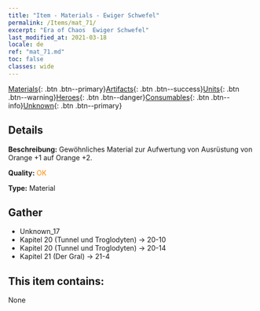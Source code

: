 ```yaml
---
title: "Item - Materials - Ewiger Schwefel"
permalink: /Items/mat_71/
excerpt: "Era of Chaos  Ewiger Schwefel"
last_modified_at: 2021-03-18
locale: de
ref: "mat_71.md"
toc: false
classes: wide
---
```

 [Materials](/de/Items/){: .btn .btn--primary}[Artifacts](/de/Items/Artifacts/){: .btn .btn--success}[Units](/de/Items/Units/){: .btn .btn--warning}[Heroes](/de/Items/Heroes/){: .btn .btn--danger}[Consumables](/de/Items/Consumables/){: .btn .btn--info}[Unknown](/de/Items/Unknown/){: .btn .btn--primary}

## Details
 **Beschreibung:** Gewöhnliches Material zur Aufwertung von Ausrüstung von Orange +1 auf Orange +2.

 **Quality:** <span style="color: #FF8C00">OK</span>

 **Type:** Material

## Gather

*    Unknown_17 
*    Kapitel 20 (Tunnel und Troglodyten) -> 20-10 
*    Kapitel 20 (Tunnel und Troglodyten) -> 20-14 
*    Kapitel 21 (Der Gral) -> 21-4 

## This item contains:

  None

